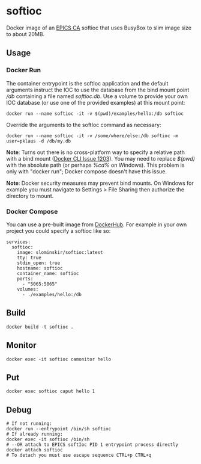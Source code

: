 # softioc
Docker image of an [EPICS CA](https://epics-controls.org/) softioc that uses BusyBox to slim image size to about 20MB.

## Usage
### Docker Run
The container entrypoint is the softIoc application and the default arguments instruct the IOC to use the database from the bind mount point */db* containing a file named _softioc.db_.  Use a volume to provide your own IOC database (or use one of the provided examples) at this mount point: 
```
docker run --name softioc -it -v $(pwd)/examples/hello:/db softioc
```
Override the arguments to the softIoc command as necessary:
```
docker run --name softioc -it -v /some/where/else:/db softioc -m user=pklaus -d /db/my.db
``` 
**Note**: Turns out there is no cross-platform way to specify a relative path with a bind mount ([Docker CLI Issue 1203](https://github.com/docker/cli/issues/1203)).  You may need to replace _$(pwd)_ with the absolute path (or perhaps _%cd%_ on Windows).  This problem is only with "docker run"; Docker compose doesn't have this issue.

**Note**: Docker security measures may prevent bind mounts.  On Windows for example you must navigate to Settings > File Sharing then authorize the directory to mount.

### Docker Compose
You can use a pre-built image from [DockerHub](https://hub.docker.com/r/slominskir/softioc).  For example in your own project you could specify a softioc like so:
```
services:
  softioc:
    image: slominskir/softioc:latest
    tty: true
    stdin_open: true
    hostname: softioc
    container_name: softioc
    ports:
      - "5065:5065"
    volumes:
      - ./examples/hello:/db
```


## Build
````
docker build -t softioc .
````

## Monitor
```
docker exec -it softioc camonitor hello
```
## Put
```
docker exec softioc caput hello 1
```
## Debug
```
# If not running:
docker run --entrypoint /bin/sh softioc
# If already running:
docker exec -it softioc /bin/sh
# --OR attach to EPICS softIoc PID 1 entrypoint process directly
docker attach softioc
# To detach you must use escape sequence CTRL+p CTRL+q
```
